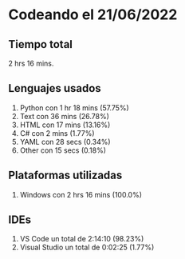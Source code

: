 # Codeando el 21/06/2022

## Tiempo total
2 hrs 16 mins.

## Lenguajes usados
1. Python con 1 hr 18 mins (57.75%)
1. Text con 36 mins (26.78%)
1. HTML con 17 mins (13.16%)
1. C# con 2 mins (1.77%)
1. YAML con 28 secs (0.34%)
1. Other con 15 secs (0.18%)

## Plataformas utilizadas
1. Windows con 2 hrs 16 mins (100.0%)

## IDEs
1. VS Code un total de 2:14:10 (98.23%)
1. Visual Studio un total de 0:02:25 (1.77%)

